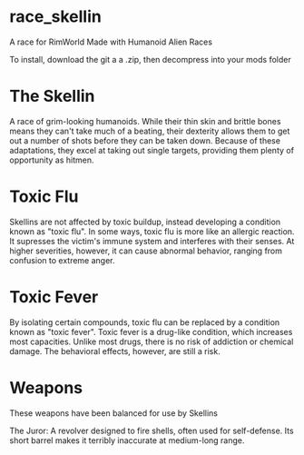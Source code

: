# race_skellin

A race for RimWorld
Made with Humanoid Alien Races

To install, download the git a a .zip, then decompress into your mods folder

# The Skellin

A race of grim-looking humanoids.
While their thin skin and brittle bones means they can't take much of a beating, their dexterity allows them to get out a number of shots before they can be taken down.
Because of these adaptations, they excel at taking out single targets, providing them plenty of opportunity as hitmen.

# Toxic Flu

Skellins are not affected by toxic buildup, instead developing a condition known as "toxic flu".
In some ways, toxic flu is more like an allergic reaction. It supresses the victim's immune system and interferes with their senses.
At higher severities, however, it can cause abnormal behavior, ranging from confusion to extreme anger.

# Toxic Fever

By isolating certain compounds, toxic flu can be replaced by a condition known as "toxic fever".
Toxic fever is a drug-like condition, which increases most capacities.
Unlike most drugs, there is no risk of addiction or chemical damage. The behavioral effects, however, are still a risk.

# Weapons

These weapons have been balanced for use by Skellins

The Juror: A revolver designed to fire shells, often used for self-defense. Its short barrel makes it terribly inaccurate at medium-long range.
